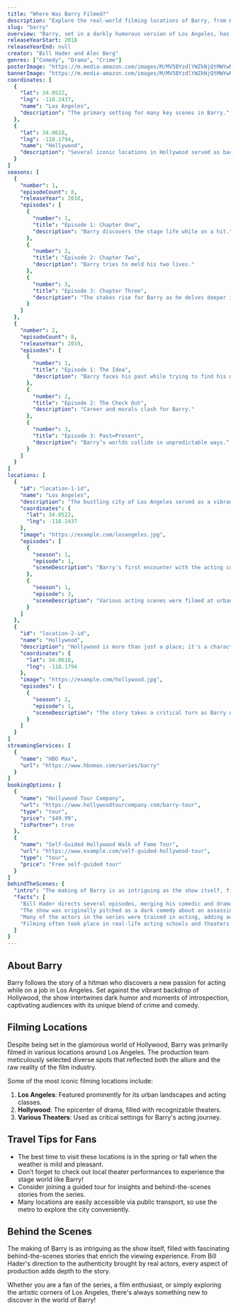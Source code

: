 ```yaml
---
title: "Where Was Barry Filmed?"
description: "Explore the real-world filming locations of Barry, from Hollywood to Los Angeles."
slug: "barry"
overview: "Barry, set in a darkly humorous version of Los Angeles, has captivated audiences with its gritty storytelling and memorable characters. Despite being set in the glamorous world of Hollywood, the series was primarily filmed in various locations around Los Angeles."
releaseYearStart: 2018
releaseYearEnd: null
creator: "Bill Hader and Alec Berg"
genres: ["Comedy", "Drama", "Crime"]
posterImage: "https://m.media-amazon.com/images/M/MV5BYzdlYWZkNjQtMWYwNi00YjNkLTljYjgtZjRhMmQ2YTQ1MWQ0XkEyXkFqcGc@._V1_SX300.jpg"
bannerImage: "https://m.media-amazon.com/images/M/MV5BYzdlYWZkNjQtMWYwNi00YjNkLTljYjgtZjRhMmQ2YTQ1MWQ0XkEyXkFqcGc@._V1_SX300.jpg"
coordinates: [
  { 
    "lat": 34.0522, 
    "lng": -118.2437, 
    "name": "Los Angeles", 
    "description": "The primary setting for many key scenes in Barry."
  },
  { 
    "lat": 34.0618, 
    "lng": -118.1794, 
    "name": "Hollywood", 
    "description": "Several iconic locations in Hollywood served as backdrops for Barry's exploration of the acting world."
  }
]
seasons: [
  {
    "number": 1,
    "episodeCount": 8,
    "releaseYear": 2018,
    "episodes": [
      {
        "number": 1,
        "title": "Episode 1: Chapter One",
        "description": "Barry discovers the stage life while on a hit."
      },
      {
        "number": 2,
        "title": "Episode 2: Chapter Two",
        "description": "Barry tries to meld his two lives."
      },
      {
        "number": 3,
        "title": "Episode 3: Chapter Three",
        "description": "The stakes rise for Barry as he delves deeper into acting."
      }
    ]
  },
  {
    "number": 2,
    "episodeCount": 8,
    "releaseYear": 2019,
    "episodes": [
      {
        "number": 1,
        "title": "Episode 1: The Idea",
        "description": "Barry faces his past while trying to find his new path."
      },
      {
        "number": 2,
        "title": "Episode 2: The Check Out",
        "description": "Career and morals clash for Barry."
      },
      {
        "number": 3,
        "title": "Episode 3: Past=Present",
        "description": "Barry’s worlds collide in unpredictable ways."
      }
    ]
  }
]
locations: [
  {
    "id": "location-1-id",
    "name": "Los Angeles",
    "description": "The bustling city of Los Angeles served as a vibrant backdrop for Barry's transformation from hitman to aspiring actor. Notable scenes include numerous acting classes and interactions with Hollywood executives.",
    "coordinates": {
      "lat": 34.0522,
      "lng": -118.2437
    },
    "image": "https://example.com/losangeles.jpg",
    "episodes": [
      {
        "season": 1,
        "episode": 1,
        "sceneDescription": "Barry's first encounter with the acting community takes place against the iconic skyline of Los Angeles."
      },
      {
        "season": 1,
        "episode": 3,
        "sceneDescription": "Various acting scenes were filmed at urban locations that showcase the city's vibrant cultural scene."
      }
    ]
  },
  {
    "id": "location-2-id",
    "name": "Hollywood",
    "description": "Hollywood is more than just a place; it's a character in itself in Barry. The series used various recognizable theaters and streets, bringing the glitz and the struggles of show business to life.",
    "coordinates": {
      "lat": 34.0618,
      "lng": -118.1794
    },
    "image": "https://example.com/hollywood.jpg",
    "episodes": [
      {
        "season": 2,
        "episode": 1,
        "sceneDescription": "The story takes a critical turn as Barry navigates through the Hollywood drama."
      }
    ]
  }
]
streamingServices: [
  {
    "name": "HBO Max",
    "url": "https://www.hbomax.com/series/barry"
  }
]
bookingOptions: [
  {
    "name": "Hollywood Tour Company",
    "url": "https://www.hollywoodtourcompany.com/barry-tour",
    "type": "tour",
    "price": "$49.99",
    "isPartner": true
  },
  {
    "name": "Self-Guided Hollywood Walk of Fame Tour",
    "url": "https://www.example.com/self-guided-hollywood-tour",
    "type": "tour",
    "price": "Free self-guided tour"
  }
]
behindTheScenes: {
  "intro": "The making of Barry is as intriguing as the show itself, filled with fascinating behind-the-scenes stories that enrich the viewing experience.",
  "facts": [
    "Bill Hader directs several episodes, merging his comedic and dramatic talents.",
    "The show was originally pitched as a dark comedy about an assassin who discovers acting.",
    "Many of the actors in the series were trained in acting, adding authenticity to the performances.",
    "Filming often took place in real-life acting schools and theaters to capture the essence of the environment."
  ]
}
---
```


## About Barry

Barry follows the story of a hitman who discovers a new passion for acting while on a job in Los Angeles. Set against the vibrant backdrop of Hollywood, the show intertwines dark humor and moments of introspection, captivating audiences with its unique blend of crime and comedy.

## Filming Locations

Despite being set in the glamorous world of Hollywood, Barry was primarily filmed in various locations around Los Angeles. The production team meticulously selected diverse spots that reflected both the allure and the raw reality of the film industry.

Some of the most iconic filming locations include:

1. **Los Angeles**: Featured prominently for its urban landscapes and acting classes.
2. **Hollywood**: The epicenter of drama, filled with recognizable theaters.
3. **Various Theaters**: Used as critical settings for Barry's acting journey.

## Travel Tips for Fans

- The best time to visit these locations is in the spring or fall when the weather is mild and pleasant.
- Don’t forget to check out local theater performances to experience the stage world like Barry!
- Consider joining a guided tour for insights and behind-the-scenes stories from the series.
- Many locations are easily accessible via public transport, so use the metro to explore the city conveniently.

## Behind the Scenes

The making of Barry is as intriguing as the show itself, filled with fascinating behind-the-scenes stories that enrich the viewing experience. From Bill Hader's direction to the authenticity brought by real actors, every aspect of production adds depth to the story. 

Whether you are a fan of the series, a film enthusiast, or simply exploring the artistic corners of Los Angeles, there's always something new to discover in the world of Barry!